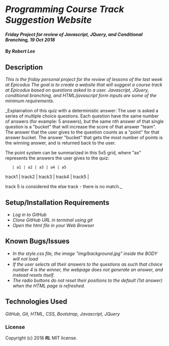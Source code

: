 # _Programming Course Track Suggestion Website_

#### _Friday Project for review of Javascript, JQuery, and Conditional Branching, 19 Oct 2018_

#### By _**Robert Lee**_

## Description

_This is the friday personal project for the review of lessons of the last week at Epicodus  The goal is to create a website that will suggest a course track at Epicodus based on questions asked to a user.  Javascript, JQuery, conditional branching, and HTML/javascript form inputs are some of the minimum requirements._

_Explaination of this quiz with a deterministic answer:
The user is asked a series of multiple choice questions.  Each question have the same number of answers (for example: 5 answers), but the same nth answer of that single question is a "bucket" that will increase the score of that answer "team".  The answer that the user gives to the question counts as a "point" for that answer bucket.  The answer "bucket" that gets the most number of points is the winning answer, and is returned back to the user.

The point system can be summarized in this 5x5 grid, where "ax" represents the answers the user gives to the quiz:

       | a1 | a2 | a3 | a4 | a5
track1 |
track2 |
track3 |
track4 |
track5 |

track 5 is considered the else track - there is no match._

## Setup/Installation Requirements

* _Log in to GitHub_
* _Clone GitHub URL in terminal using git_
* _Open the html file in your Web Browser_

## Known Bugs/Issues

* _In the style.css file, the image "img/background.jpg" inside the BODY will not load_
* _If the user selects all their answers to the questions as such that choice number 4 is the winner, the webpage does not generate an answer, and instead resets itself._
* _The radio buttons do not reset their positions to the default (1st answer) when the HTML page is refreshed._

## Technologies Used
_GitHub, Git, HTML, CSS, Bootstrap, Javascript, JQuery_

### License
Copyright (c) 2018 **_RL_** MIT license.
